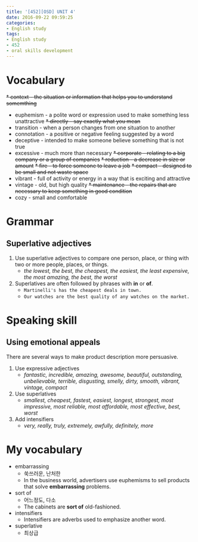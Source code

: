 ```yaml
---
title: '[452][OSD] UNIT 4'
date: 2016-09-22 09:59:25
categories: 
- English study
tags:
- English study
- 452
- oral skills development
---
```


# Vocabulary
~~* context - the situation or information that helps you to understand somemthing~~
* euphemism - a polite word or expression used to make something less unattractive
~~* directly - say exactly what you mean~~
* transition - when a person changes from one situation to another
* connotation - a positive or negative feeling suggested by a word
* deceptive - intended to make someone believe something that is not true
* excessive - much more than necessary
~~* corporate - relating to a big company or a group of companies~~
~~* reduction - a decrease in size or amount~~
~~* fire - to force someone to leave a job~~
~~* compact - designed to be small and not waste space~~ 
* vibrant - full of activity or energy in a way that is exciting and attractive 
* vintage - old, but high quality
~~* maintenance - the repairs that are necessary to keep something in good condition~~
* cozy - small and comfortable

# Grammar

## Superlative adjectives

1. Use superlative adjectives to compare one person, place, or thing with two or more people, places, or things.
    - *the lowest, the best, the cheapest, the easiest, the least expensive, the most amazing, the best, the worst*
2. Superlatives are often followed by phrases with **in** or **of**.
    - `Martinelli's has the cheapest deals in town.`
    - `Our watches are the best quality of any watches on the market.`

# Speaking skill

## Using emotional appeals
There are several ways to make product description more persuasive.

1. Use expressive adjectives
    - *fantastic, incredible, amazing, awesome, beautiful, outstanding, unbelievable, terrible, disgusting, smelly, dirty, smooth, vibrant, vintage, compact*
2. Use superlatives
    - *smallest, cheapest, fastest, easiest, longest, strongest, most impressive, most reliable, most affordable, most effective, best, worst*
3. Add intensifiers
    - *very, really, truly, extremely, awfully, definitely, more*

# My vocabulary
* embarrassing
    * 쑥쓰러운, 난처한
    * In the business world, advertisers use euphemisms to sell products that solve **embarrassing** problems.
* sort of
    * 어느정도, 다소 
    * The cabinets are **sort of** old-fashioned.
* intensifiers
    * Intensifiers are adverbs used to emphasize another word.
* superlative
    * 최상급


